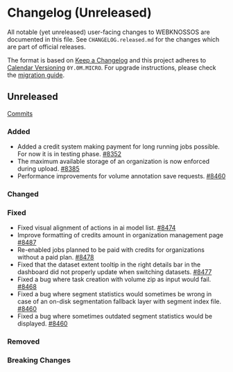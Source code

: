 # Changelog (Unreleased)

All notable (yet unreleased) user-facing changes to WEBKNOSSOS are documented in this file.
See `CHANGELOG.released.md` for the changes which are part of official releases.

The format is based on [Keep a Changelog](http://keepachangelog.com/en/1.0.0/)
and this project adheres to [Calendar Versioning](http://calver.org/) `0Y.0M.MICRO`.
For upgrade instructions, please check the [migration guide](MIGRATIONS.released.md).

## Unreleased
[Commits](https://github.com/scalableminds/webknossos/compare/25.03.0...HEAD)

### Added
- Added a credit system making payment for long running jobs possible. For now it is in testing phase. [#8352](https://github.com/scalableminds/webknossos/pull/8352)
- The maximum available storage of an organization is now enforced during upload. [#8385](https://github.com/scalableminds/webknossos/pull/8385)
- Performance improvements for volume annotation save requests. [#8460](https://github.com/scalableminds/webknossos/pull/8460)

### Changed

### Fixed
- Fixed visual alignment of actions in ai model list. [#8474](https://github.com/scalableminds/webknossos/pull/8474)
- Improve formatting of credits amount in organization management page [#8487](https://github.com/scalableminds/webknossos/pull/8487)
- Re-enabled jobs planned to be paid with credits for organizations without a paid plan. [#8478](https://github.com/scalableminds/webknossos/pull/8478)
- Fixed that the dataset extent tooltip in the right details bar in the dashboard did not properly update when switching datasets. [#8477](https://github.com/scalableminds/webknossos/pull/8477)
- Fixed a bug where task creation with volume zip as input would fail. [#8468](https://github.com/scalableminds/webknossos/pull/8468)
- Fixed a bug where segment statistics would sometimes be wrong in case of an on-disk segmentation fallback layer with segment index file. [#8460](https://github.com/scalableminds/webknossos/pull/8460)
- Fixed a bug where sometimes outdated segment statistics would be displayed. [#8460](https://github.com/scalableminds/webknossos/pull/8460)

### Removed

### Breaking Changes
